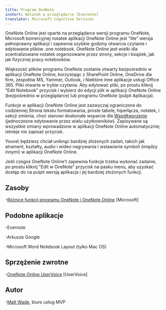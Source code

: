```yaml
---
title: Program OneNote
inshort: Notatek w przeglądarce [Evernote]
translator: Microsoft Cognitive Services
---
```


OneNote Online jest oparte na przeglądarce wersji programu OneNote, Microsoft
komercyjnej notatek aplikacji OneNote Online jest \"lite\" wersja
pełnoprawny aplikacji i zapewnia szybkie godziny otwarcia
czytanie i edytowanie plików .one notebook. OneNote Online jest wielki dla
scentralizowane notatek organizowane przez strony, sekcje i książek, jak
jak fizycznej pracy notebooków.

Większość plików programu OneNote zostanie otwarty bezpośrednio w aplikacji OneNote Online, korzystając z
SharePoint Online, OneDrive dla firm, zespołów MS, Yammer, Outlook, i
Niektóre inne aplikacje usługi Office 365. Pliki otwarte w trybie czytania. Aby edytować
pliki, po prostu kliknij \"Edit Notebook\" przycisk i wybierz do edycji
plik w aplikacji OneNote Online (bezpośrednio w przeglądarce) lub programu OneNote (pulpit
Aplikacja).

Funkcje w aplikacji OneNote Online jest zazwyczaj ograniczone do codziennej
Strona tekstu formatowania, proste tabele, hiperłącza, notatek, i
sekcji zmienia, choć stanowi doskonałe wsparcie dla
[Współtworzenie](http://icsh.pt/CoAuthoring) (jednoczesne edytowanie przez
wielu użytkowników). Zapisywane są wszystkie zmiany wprowadzone w aplikacji OneNote Online
automatycznie; istnieje nie zapisać przycisk.

Youve\\ będziesz chciał uniknąć bardziej złożonych zadań, takich jak atrament, kształty, audio i
wideo nagrywania i wstawianie symboli (między innymi) w aplikacji OneNote Online.

Jeśli czegoś OneNote Online't zapewnia funkcje trzeba wykonać zadanie,
po prostu kliknij \"Edit w OneNote\" przycisk na pasku menu, aby uzyskać dostęp do
na pulpit wersją aplikacja i jej bardziej złożonych funkcji.

Zasoby
---------

-[Różnice funkcji programu OneNote i OneNote
    Online](https://support.office.com/en-us/article/Differences-between-using-a-notebook-in-the-browser-and-in-OneNote-a3d1fc13-ac74-456b-b391-b633a62aa83f)
    \[Microsoft\]

Podobne aplikacje
--------------------

-Evernote

-Arkusze Google

-Microsoft Word Notebook Layout (tylko Mac OS)

Sprzężenie zwrotne
---------

-[OneNote Online UserVoice](https://onenote.uservoice.com/forums/327183-onenote-online)
    \[UserVoice\]

Autor
---------

-[Matt Wade](https://www.linkedin.com/in/thatmattwade/), biuro usług MVP


